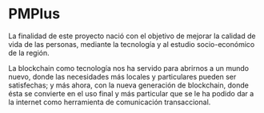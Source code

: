 # PMPlus

La finalidad de este proyecto nació con el objetivo de mejorar la calidad de vida de las personas, mediante la tecnología y al estudio 
socio-económico de la región.

La blockchain como tecnología nos ha servido para abrirnos a un mundo nuevo, donde las necesidades más locales y particulares pueden ser 
satisfechas; y más ahora, con la nueva generación de blockchain, donde ésta se convierte en el uso final y más particular que se le ha 
podido dar a la internet como herramienta de comunicación transaccional.
